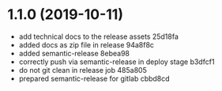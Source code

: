 # 1.1.0 (2019-10-11)

-   add technical docs to the release assets 25d18fa
-   added docs as zip file in release 94a8f8c
-   added semantic-release 8ebea98
-   correctly push via semantic-release in deploy stage b3dfcf1
-   do not git clean in release job 485a805
-   prepared semantic-release for gitlab cbbd8cd
